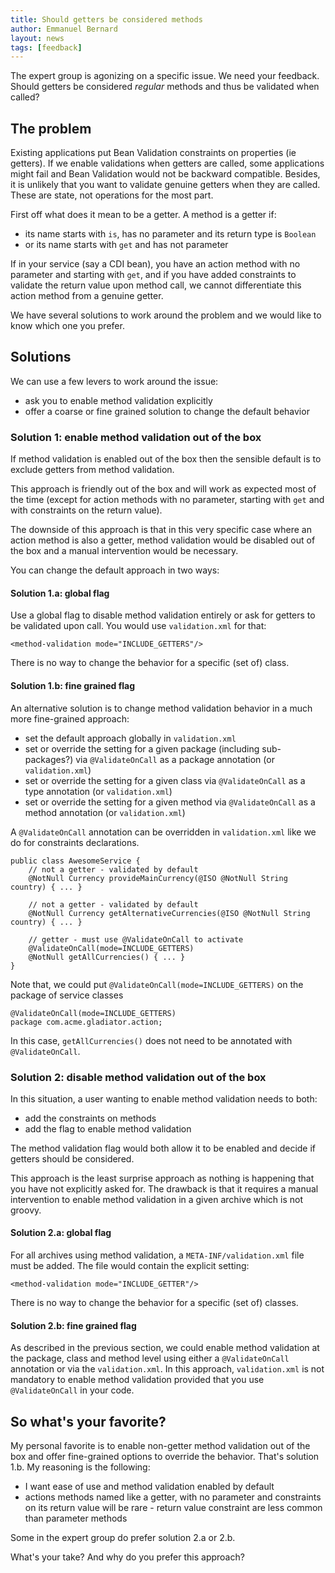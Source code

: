 ```yaml
---
title: Should getters be considered methods
author: Emmanuel Bernard
layout: news
tags: [feedback]
---
```

The expert group is agonizing on a specific issue. We need your
feedback. Should getters be considered _regular_ methods and thus be validated
when called?

## The problem

Existing applications put Bean Validation constraints on properties
(ie getters). If we enable validations when getters are called, some
applications might fail and Bean Validation would not be backward
compatible. Besides, it is unlikely that you want to validate genuine getters
when they are called. These are state, not operations for the most part.

First off what does it mean to be a getter. A method is a getter if:

- its name starts with `is`, has no parameter and its return type is `Boolean`
- or its name starts with `get` and has not parameter

If in your service (say a CDI bean), you have an action method with
no parameter and starting with `get`, and if you have added constraints
to validate the return value upon method call, we cannot differentiate
this action method from a genuine getter.

We have several solutions to work around the problem and we would like
to know which one you prefer.

## Solutions

We can use a few levers to work around the issue:

- ask you to enable method validation explicitly
- offer a coarse or fine grained solution to change the default behavior

### Solution 1: enable method validation out of the box

If method validation is enabled out of the box then the sensible default is
to exclude getters from method validation.

This approach is friendly out of the box and will work as expected most of
the time (except for action methods with no parameter, starting with `get`
and with constraints on the return value).

The downside of this approach is that in this very specific case where
an action method is also a getter, method validation would be disabled
out of the box and a manual intervention would be necessary.

You can change the default approach in two ways:

#### Solution 1.a: global flag

Use a global flag to disable method validation entirely or ask for getters
to be validated upon call. You would use `validation.xml` for that:

    <method-validation mode="INCLUDE_GETTERS"/>

There is no way to change the behavior for a specific (set of) class.

#### Solution 1.b: fine grained flag

An alternative solution is to change method validation behavior in a
much more fine-grained approach:

- set the default approach globally
  in `validation.xml`
- set or override the setting for a given package (including sub-packages?)
  via `@ValidateOnCall` as a package annotation (or `validation.xml`)
- set or override the setting for a given class
  via `@ValidateOnCall` as a type annotation (or `validation.xml`)
- set or override the setting for a given method
  via `@ValidateOnCall` as a method annotation (or `validation.xml`)

A `@ValidateOnCall` annotation can be overridden in `validation.xml` like we do for
constraints declarations.

    public class AwesomeService {
        // not a getter - validated by default
        @NotNull Currency provideMainCurrency(@ISO @NotNull String country) { ... }

        // not a getter - validated by default
        @NotNull Currency getAlternativeCurrencies(@ISO @NotNull String country) { ... }

        // getter - must use @ValidateOnCall to activate
        @ValidateOnCall(mode=INCLUDE_GETTERS)
        @NotNull getAllCurrencies() { ... }
    }

Note that, we could put `@ValidateOnCall(mode=INCLUDE_GETTERS)` on the package
of service classes

    @ValidateOnCall(mode=INCLUDE_GETTERS)
    package com.acme.gladiator.action;

In this case, `getAllCurrencies()` does not need to be annotated with `@ValidateOnCall`.

### Solution 2: disable method validation out of the box

In this situation, a user wanting to enable method validation needs to both:

- add the constraints on methods
- add the flag to enable method validation

The method validation flag would both allow it to be enabled and decide if getters
should be considered.

This approach is the least surprise approach as nothing is happening that you
have not explicitly asked for. The drawback is that it requires a manual intervention to enable
method validation in a given archive which is not groovy.

#### Solution 2.a: global flag

For all archives using method validation, a `META-INF/validation.xml` file must
be added. The file would contain the explicit setting:

    <method-validation mode="INCLUDE_GETTER"/>

There is no way to change the behavior for a specific (set of) classes.

#### Solution 2.b: fine grained flag

As described in the previous section, we could enable method validation at
the package, class and method level using either a `@ValidateOnCall` annotation
or via the `validation.xml`. In this approach, `validation.xml` is not mandatory
to enable method validation provided that you use `@ValidateOnCall` in your code.

## So what's your favorite?

My personal favorite is to enable non-getter method validation out of the
box and offer fine-grained options to override the behavior. That's solution
1.b. My reasoning is the following:

- I want ease of use and method validation enabled by default
- actions methods named like a getter, with no parameter and constraints
  on its return value will be rare - return value constraint are less common
  than parameter methods

Some in the expert group do prefer solution 2.a or 2.b.

What's your take? And why do you prefer this approach?
